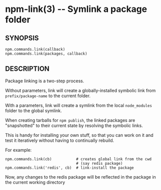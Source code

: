npm-link(3) -- Symlink a package folder
=======================================

## SYNOPSIS

    npm.commands.link(callback)
    npm.commands.link(packages, callback)

## DESCRIPTION

Package linking is a two-step process.

Without parameters, link will create a globally-installed
symbolic link from `prefix/package-name` to the current folder.

With a parameters, link will create a symlink from the local `node_modules`
folder to the global symlink.

When creating tarballs for `npm publish`, the linked packages are
"snapshotted" to their current state by resolving the symbolic links.

This is
handy for installing your own stuff, so that you can work on it and test it
iteratively without having to continually rebuild.

For example:

    npm.commands.link(cb)           # creates global link from the cwd
                                    # (say redis package)
    npm.commands.link('redis', cb)  # link-install the package

Now, any changes to the redis package will be reflected in
the package in the current working directory
